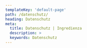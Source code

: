 ```yaml
---
templateKey: 'default-page'
path: /datenschutz/
heading: Datenschutz 
meta:
  title: Datenschutz | Ingredienza 
  description: >
  keywords: Datenschutz 
---
```


